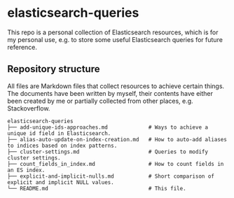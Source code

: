 # elasticsearch-queries

This repo is a personal collection of Elasticsearch resources, which is for my personal use, e.g. to store some useful Elasticsearch queries for future reference.


## Repository structure

All files are Markdown files that collect resources to achieve certain things. The documents have been written by myself, their contents have either been created by me or partially collected from other places, e.g. Stackoverflow.

```
elasticsearch-queries
├── add-unique-ids-approaches.md             # Ways to achieve a unique id field in Elasticsearch.
├── alias-auto-update-on-index-creation.md   # How to auto-add aliases to indices based on index patterns.
├── cluster-settings.md                      # Queries to modify cluster settings.
├── count_fields_in_index.md                 # How to count fields in an ES index.
├── explicit-and-implicit-nulls.md           # Short comparison of explicit and implicit NULL values.
└── README.md                                # This file.
```
